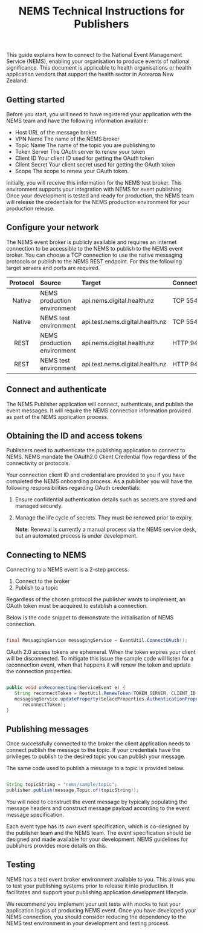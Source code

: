 ﻿---
title: "NEMS Technical Instructions for Publishers"
---

This guide explains how to connect to the National Event Management Service (NEMS), enabling your organisation to produce events of national significance. This document is applicable to health organisations or health application vendors that support the health sector in Aotearoa New Zealand.

## Getting started

Before you start, you will need to have registered your application with the NEMS team and have the following information available:

- Host            URL of the message broker
- VPN Name        The name of the NEMS broker
- Topic Name      The name of the topic you are publishing to
- Token Server    The OAuth server to renew your token
- Client ID       Your client ID used for getting the OAuth token
- Client Secret   Your client secret used for getting the OAuth token
- Scope           The scope to renew your OAuth token.

Initially, you will receive this information for the NEMS test broker. This environment supports your integration with NEMS for event publishing. Once your development is tested and ready for production, the NEMS team will release the credentials for the NEMS production environment for your production release.

## Configure your network

The NEMS event broker is publicly available and requires an internet connection to be accessible to the NEMS to publish to the NEMS event broker. You can choose a TCP connection to use the native messaging protocols or publish to the NEMS REST endpoint. For this the following target servers and ports are required.

|**Protocol**|**Source**|**Target**|**Connection**|
| :-: | :- | :- | :- |
|Native|NEMS production environment |api.nems.digital.health.nz|TCP 55443|
|Native|NEMS test environment|api.test.nems.digital.health.nz|TCP 55443|
|REST|NEMS production environment|api.nems.digital.health.nz|HTTP 9443|
|REST|NEMS test environment|api.test.nems.digital.health.nz|HTTP 9443|

## Connect and authenticate

The NEMS Publisher application will connect, authenticate, and publish the event messages. It will require the NEMS connection information provided as part of the NEMS application process.

## Obtaining the ID and access tokens

Publishers need to authenticate the publishing application to connect to NEMS. NEMS mandate the OAuth2.0 Client Credential flow regardless of the connectivity or protocols.

Your connection client ID and credential are provided to you if you have completed the NEMS onboarding process. As a publisher you will have the following responsibilities regarding OAuth credentials:

1. Ensure confidential authentication details such as secrets are stored and managed securely.
2. Manage the life cycle of secrets. They must be renewed prior to expiry.

   **Note**: Renewal is currently a manual process via the NEMS service desk, but an automated process is under development.

## Connecting to NEMS

Connecting to a NEMS event is a 2-step process.

1. Connect to the broker
2. Publish to a topic

Regardless of the chosen protocol the publisher wants to implement, an OAuth token must be acquired to establish a connection.

Below is the code snippet to demonstrate the initialisation of NEMS connection.

~~~Java

final MessagingService messagingService = EventUtil.ConnectOAuth();

~~~

OAuth 2.0 access tokens are ephemeral. When the token expires your client will be disconnected. To mitigate this issue the sample code will listen for a reconnection event, when that happens it will renew the token and update the connection properties.

~~~Java

public void onReconnecting(ServiceEvent e) {
   String reconnectToken = RestUtil.RenewToken(TOKEN_SERVER, CLIENT_ID, CLIENT_SECRET, SCOPE);
   messagingService.updateProperty(SolaceProperties.AuthenticationProperties.SCHEME_OAUTH2_ACCESS_TOKEN,
      reconnectToken);
}

~~~

## Publishing messages

Once successfully connected to the broker the client application needs to connect publish the message to the topic. If your credentials have the privileges to publish to the desired topic you can publish your message.

The same code used to publish a message to a topic is provided below.

~~~Java

String topicString = "nems/sample/topic";
publisher.publish(message,Topic.of(topicString));

~~~

You will need to construct the event message by typically populating the message headers and construct message payload according to the event message specification.

Each event type has its own event specification, which is co-designed by the publisher team and the NEMS team. The event specification should be designed and made available for your development. NEMS guidelines for publishers provides more details on this.

## Testing

NEMS has a test event broker environment available to you. This allows you to test your publishing systems prior to release it into production. It facilitates and support your publishing application development lifecycle.

We recommend you implement your unit tests with mocks to test your application logics of producing NEMS event. Once you have developed your NEMS connection, you should consider reducing the dependency to the NEMS test environment in your development and testing process.
